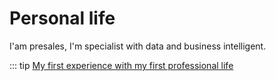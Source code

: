 # Personal life

I'am presales, I'm specialist with data and business intelligent.

::: tip
[My first experience with my first professional life](http://vincent.legeard.info/cv)